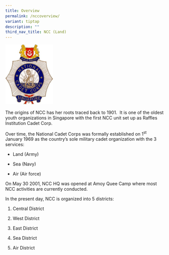 ```yaml
---
title: Overview
permalink: /nccoverview/
variant: tiptap
description: ""
third_nav_title: NCC (Land)
---
```

<p></p>
<div class="isomer-image-wrapper">
<img style="width: 30%;" height="auto" width="100%" alt="" src="/images/CCA/NCC_2.png">
</div>
<p>The origins of NCC has her roots traced back to 1901.&nbsp; It is one
of the oldest youth organizations in Singapore with the first NCC unit
set up as Raffles Institution Cadet Corp.</p>
<p>Over time, the National Cadet Corps was formally established on 1<sup>st</sup> January
1969 as the country’s sole military cadet organization with the 3 services:</p>
<ul data-tight="true" class="tight">
<li>
<p>Land (Army)</p>
</li>
<li>
<p>Sea (Navy)</p>
</li>
<li>
<p>Air (Air force)</p>
</li>
</ul>
<p>On May 30 2001, NCC HQ was opened at Amoy Quee Camp where most NCC activities
are currently conducted.</p>
<p>In the present day, NCC is organized into 5 districts:</p>
<ol data-tight="true" class="tight">
<li>
<p>Central District</p>
</li>
<li>
<p>West District</p>
</li>
<li>
<p>East District</p>
</li>
<li>
<p>Sea District</p>
</li>
<li>
<p>Air District</p>
</li>
</ol>
<p></p>
<p></p>